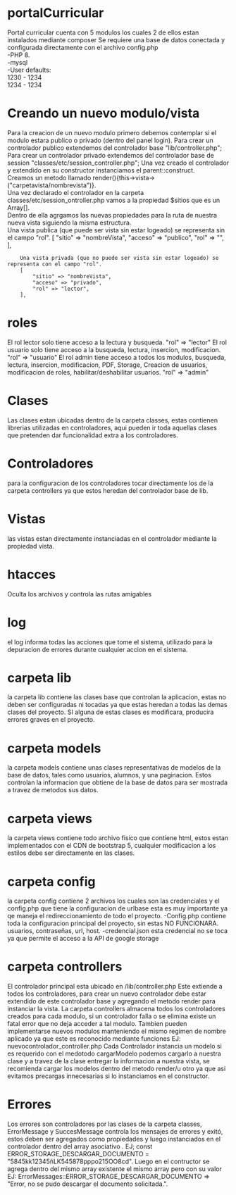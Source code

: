 # portalCurricular
Portal curricular cuenta con 5 modulos los cuales 2 de ellos estan instalados mediante composer
Se requiere una base de datos conectada y configurada directamente con el archivo config.php                                                          
-PHP 8.                                                                                                                                      
-mysql                                
-User defaults:                                                          
1230 - 1234                                                 
1234 - 1234                                                             

# Creando un nuevo modulo/vista
Para la creacion de un nuevo modulo primero debemos contemplar si el modulo estara publico o privado (dentro del panel login).
Para crear un controlador publico extendemos del controlador base "lib/controller.php";
Para crear un controlador privado extendemos del controlador base de session "classes/etc/session_controller.php";
Una vez creado el controlador y extendido en su constructor instanciamos el parent::construct.                        
Creamos un metodo llamado render(){this->vista->("carpetavista/nombrevista")}.                    
Una vez declarado el controlador en la carpeta classes/etc/session_ontroller.php vamos a la propiedad $sitios que es un Array[].              
Dentro de ella agrgamos las nuevas propiedades para la ruta de nuestra nueva vista siguiendo la misma estructura.           
Una vista publica (que puede ser vista sin estar logeado) se representa sin el campo "rol".
        [
            "sitio" => "nombreVista",
            "acceso" => "publico",
            "rol" => "",
        ],
        
        Una vista privada (que no puede ser vista sin estar logeado) se representa con el campo "rol".
        [
            "sitio" => "nombreVista",
            "acceso" => "privado",
            "rol" => "lector",
        ],
# roles
El rol lector solo tiene acceso a la lectura y busqueda.
 "rol" => "lector"
El rol usuario solo tiene acceso a la busqueda, lectura, insercion, modificacion.
  "rol" => "usuario"
El rol admin tiene acceso a todos los modulos, busqueda, lectura, insercion, modificacion, PDF, Storage, Creacion de usuarios, modificacion de roles, habilitar/deshabilitar usuarios.
   "rol" => "admin"


# Clases
Las clases estan ubicadas dentro de la carpeta classes, estas contienen librerias utilizadas en controladores, aqui pueden ir toda aquellas clases que pretenden dar funcionalidad extra a los controladores.

# Controladores
para la configuracion de los controladores tocar directamente los de la carpeta controllers ya que estos heredan del controlador base de lib.

# Vistas
las vistas estan directamente instanciadas en el controlador mediante la propiedad vista.

# htacces
Oculta los archivos y controla las rutas amigables

# log
el log informa todas las acciones que tome el sistema, utilizado para la depuracion de errores durante cualquier accion en el sistema.

# carpeta lib
la carpeta lib contiene las clases base que controlan la aplicacion, estas no deben ser configuradas ni tocadas ya que estas heredan a todas las demas clases del proyecto. SI alguna de estas clases es modificara, producira errores graves en el proyecto.

# carpeta models
la carpeta models contiene unas clases representativas de modelos de la base de datos, tales como usuarios, alumnos, y una paginacion.
Estos controlan la informacion que obtiene de la base de datos para ser mostrada a travez de metodos sus datos.

# carpeta views
la carpeta views contiene todo archivo fisico que contiene html, estos estan implementados con el CDN de bootstrap 5, cualquier modificacion a los estilos debe ser directamente en las clases.

# carpeta config
la carpeta config contiene 2 archivos los cuales son las credenciales y el config.php que tiene la configuracion de urlbase esta es muy importante ya qe maneja el redireccionamiento de todo el proyecto.
-Config.php contiene toda la configuracion principal del proyecto, sin estas NO FUNCIONARA. usuarios, contraseñas, url, host.
-credencial.json esta credencial no se toca ya que permite el acceso a la API de google storage

# carpeta controllers
El controlador principal esta ubicado en /lib/controller.php
Este extiende a todos los controladores, para crear un nuevo controlador debe estar extendido de este controlador base y agregando el metodo render para instanciar la vista.
La carpeta controllers almacena todos los controladores creados para cada modulo, si un controlador falla o se elimina existe un fatal error que no deja acceder a tal modulo.
Tambien pueden implementarse nuevos modulos manteniendo el mismo regimen de nombre aplicado ya que este es reconocido mediante funciones 
EJ: nuevocontrolador_controller.php
Cada Controlador instancia un modelo si es requerido con el medotodo cargarModelo podemos cargarlo a nuestra clase y a travez de la clase entregar la informacion a nuestra vista, se recomienda cargar los modelos dentro del metodo render/u otro ya que asi evitamos precargas innecesarias si lo instanciamos en el constructor.

# Errores
Los errores son controladores por las clases de la carpeta classes, ErrorMessage y SuccesMessage controla los mensajes de errores y exitó, estos deben ser agregados como propiedades y luego instanciados en el controlador dentro del array asociativo .
EJ;    const ERROR_STORAGE_DESCARGAR_DOCUMENTO = "5845kk12345ñLK545878pppo215OO8cd".
Luego en el contructor se agrega dentro del mismo array existente el mismo array pero con su valor 
EJ: ErrorMessages::ERROR_STORAGE_DESCARGAR_DOCUMENTO => "Error, no se pudo descargar el documento solicitada.".

